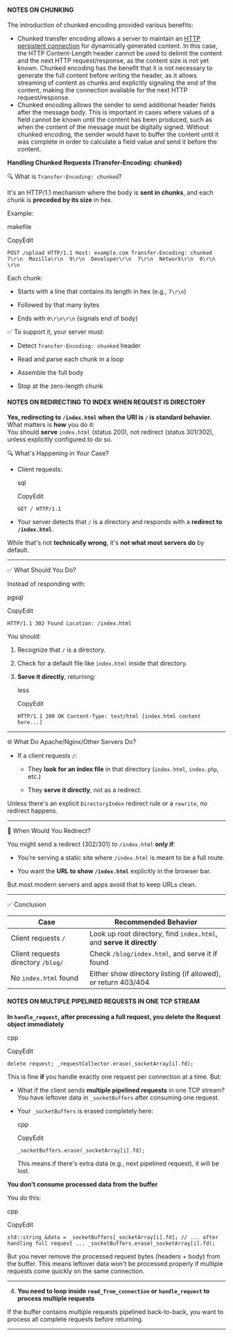 
#### NOTES ON CHUNKING

  
The introduction of chunked encoding provided various benefits:

- Chunked transfer encoding allows a server to maintain an [HTTP persistent connection](https://en.wikipedia.org/wiki/HTTP_persistent_connection "HTTP persistent connection") for dynamically generated content. In this case, the HTTP Content-Length header cannot be used to delimit the content and the next HTTP request/response, as the content size is not yet known. Chunked encoding has the benefit that it is not necessary to generate the full content before writing the header, as it allows streaming of content as chunks and explicitly signaling the end of the content, making the connection available for the next HTTP request/response.
- Chunked encoding allows the sender to send additional header fields after the message body. This is important in cases where values of a field cannot be known until the content has been produced, such as when the content of the message must be digitally signed. Without chunked encoding, the sender would have to buffer the content until it was complete in order to calculate a field value and send it before the content.

**Handling Chunked Requests (Transfer-Encoding: chunked)**

🔍 What is `Transfer-Encoding: chunked`?

It's an HTTP/1.1 mechanism where the body is **sent in chunks**, and each chunk is **preceded by its size** in hex.

Example:

makefile

CopyEdit

`POST /upload HTTP/1.1 Host: example.com Transfer-Encoding: chunked  
7\r\n 
Mozilla\r\n 
9\r\n 
Developer\r\n 
7\r\n 
Network\r\n 
0\r\n 
\r\n`

Each chunk:

- Starts with a line that contains its length in hex (e.g., `7\r\n`)
    
- Followed by that many bytes
    
- Ends with `0\r\n\r\n` (signals end of body)
    

✅ To support it, your server must:

- Detect `Transfer-Encoding: chunked` header
    
- Read and parse each chunk in a loop
    
- Assemble the full body
    
- Stop at the zero-length chunk
#### **NOTES ON REDIRECTING TO INDEX WHEN REQUEST IS DIRECTORY**

**Yes, redirecting to `/index.html` when the URI is `/` is standard behavior.**  
What matters is **how** you do it:  
You should **serve** `index.html` (status 200), not redirect (status 301/302), unless explicitly configured to do so.


🔍 What's Happening in Your Case?

- Client requests:
    
    sql
    
    CopyEdit
    
    `GET / HTTP/1.1`
    
- Your server detects that `/` is a directory and responds with a **redirect to `/index.html`**.
    

While that's not **technically wrong**, it's **not what most servers do** by default.

---

✅ What Should You Do?

Instead of responding with:

pgsql

CopyEdit

`HTTP/1.1 302 Found Location: /index.html`

You should:

1. Recognize that `/` is a directory.
    
2. Check for a default file like `index.html` inside that directory.
    
3. **Serve it directly**, returning:
    
    less
    
    CopyEdit
    
    `HTTP/1.1 200 OK Content-Type: text/html [index.html content here...]`
    

---

🌐 What Do Apache/Nginx/Other Servers Do?

- If a client requests `/`:
    
    - They **look for an index file** in that directory (`index.html`, `index.php`, etc.)
        
    - They **serve it directly**, not as a redirect.
        

Unless there's an explicit `DirectoryIndex` redirect rule or a `rewrite`, no redirect happens.

---

🧠 When Would You Redirect?

You might send a redirect (302/301) to `/index.html` **only if**:

- You’re serving a static site where `/index.html` is meant to be a full route.
    
- You want the **URL to show `/index.html`** explicitly in the browser bar.
    

But most modern servers and apps avoid that to keep URLs clean.

---

✅ Conclusion

|Case|Recommended Behavior|
|---|---|
|Client requests `/`|Look up root directory, find `index.html`, and **serve it directly**|
|Client requests directory `/blog/`|Check `/blog/index.html`, and serve it if found|
|No `index.html` found|Either show directory listing (if allowed), or return 403/404|



#### NOTES ON MULTIPLE PIPELINED REQUESTS IN ONE TCP STREAM
**In `handle_request`, after processing a full request, you delete the Request object immediately**

cpp

CopyEdit

`delete request; _requestCollector.erase(_socketArray[i].fd);`

This is fine **if** you handle exactly one request per connection at a time. But:

- What if the client sends **multiple pipelined requests** in one TCP stream? You have leftover data in `_socketBuffers` after consuming one request.
    
- Your `_socketBuffers` is erased completely here:
    
    cpp
    
    CopyEdit
    
    `_socketBuffers.erase(_socketArray[i].fd);`
    
    This means if there's extra data (e.g., next pipelined request), it will be lost.

**You don’t consume processed data from the buffer**

You do this:

cpp

CopyEdit

`std::string &data = _socketBuffers[_socketArray[i].fd]; // ... after handling full request ... _socketBuffers.erase(_socketArray[i].fd);`

But you never remove the processed request bytes (headers + body) from the buffer. This means leftover data won't be processed properly if multiple requests come quickly on the same connection.

---

4. **You need to loop inside `read_from_connection` or `handle_request` to process multiple requests**

If the buffer contains multiple requests pipelined back-to-back, you want to process all complete requests before returning.

---
